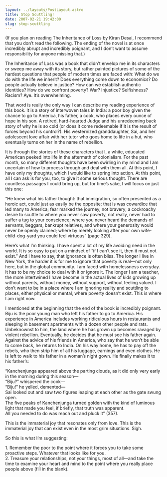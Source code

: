 ```yaml
---
layout: ../layouts/PostLayout.astro
title: Stop Scuttling!
date: 2007-02-21 19:42:00
slug: stop-scuttling
---
```


(If you plan on reading The Inheritance of Loss by Kiran Desai, I recommend that you don’t read the following. The ending of the novel is at once incredibly abrupt and incredibly poignant, and I don’t want to assume responsibility for anyone missing that.)  
  
The Inheritance of Loss was a book that didn’t envelop me in its characters or sweep me away with its story, but rather painted pictures of some of the hardest questions that people of modern times are faced with: What do we do with the life we inherit? Does everything come down to economics? Do people actually believe in justice? How can we establish authentic identities? How do we confront poverty? War? Injustice? Selfishness? Racism? Aye. It’s overwhelming.  
  
That word is really the only way I can describe my reading experience of this book. It is a story of interwoven tales in India: a poor boy given the chance to go to America, his father, a cook, who places every ounce of hope in his son. A retired, hard-hearted Judge and his unredeeming back story of why he is so cold (or does it come redeemable if it is the result of forces beyond his control?). His westernized granddaughter, Sai, and her adolescent love affair with her tutor who goes home to life in a hut, who eventually turns on her in the name of rebellion.  
  
It is through the stories of these characters that I, a white, educated American peeked into life in the aftermath of colonialism. For the past month, so many different thoughts have been swirling in my mind and I am uncertain of how to process through and deal with them all. At this point, I have only my thoughts, which I would like to spring into action. At this point, all I can ask is for you, too, to give it some serious thought. There are countless passages I could bring up, but for time’s sake, I will focus on just this one:  
  
“He knew what his father thought: that immigration, so often presented as a heroic act, could just as easily be the opposite; that is was cowardice that led many to America; fear marked the journey, not bravery; a cockroachy desire to scuttle to where you never saw poverty, not really, never had to suffer a tug to your conscience; where you never heard the demands of servants, beggars, bankrupt relatives, and where your generosity would never be openly claimed; where by merely looking after your own wife-child-dog-yard you could feel virtuous” (page 329).  
  
Here’s what I’m thinking. I have spent a lot of my life avoiding need in the world. It is so easy to put on a mindset of “if I can’t see it, then it must not exist.” And I have to say, that ignorance is often bliss. The longer I live in New York, the harder it is for me to ignore that poverty is real—not only here, but in the global community. I am faced with homelessness everyday. It has to be my choice to deal with it or ignore it. The longer I am a teacher, the more intertwined I have become in the actual lives of kids growing up without parents, without money, without support, without feeling valued. I don’t want to be in a place where I am ignoring reality and scuttling to places, either physical or mental, where poverty doesn’t exist. This is where I am right now.  
  
  
I mentioned at the beginning that the end of the book is incredibly poignant. Biju is the poor young man who left his father to go to America. His experience in America includes working ridiculous hours in restaurants and sleeping in basement apartments with a dozen other people and rats. Unbeknownst to him, the land where he has grown up becomes ravaged by violent rebellion. Eventually, he decides that he must see his father again. Against the advice of his friends in America, who say that he won’t be able to come back, he returns to India. On his way home, he has to pay off the rebels, who then strip him of all his luggage, earnings and even clothes. He is left to walk to his father in a woman’s night gown. He finally makes it to his father’s:  
  
“Kanchenjunga appeared above the parting clouds, as it did only very early in the morning during this season—  
“Biju?” whispered the cook—  
“Biju!” he yelled, demented—  
Sai looked out and saw two figures leaping at each other as the gate swung open.  
The five peaks of Kanchenjunga turned golden with the kind of luminous light that made you feel, if briefly, that truth was apparent.  
All you needed to do was reach out and pluck it” (357).  
  
This is the immaterial joy that resonates only from love. This is the immaterial joy that can exist even in the most grim situations. Sigh.  
  
So this is what I’m suggesting:  
  
1\. Remember the poor to the point where it forces you to take some proactive steps. Whatever that looks like for you.  
2\. Treasure your relationships, not your things, most of all—and take the time to examine your heart and mind to the point where you really place people above (fill in the blank).
